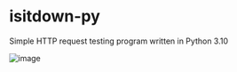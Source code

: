 # isitdown-py

Simple HTTP request testing program written in Python 3.10

![image](https://user-images.githubusercontent.com/77315866/162623380-a4257b5a-2d9a-49e4-84af-35cd7d8d28ee.png)
